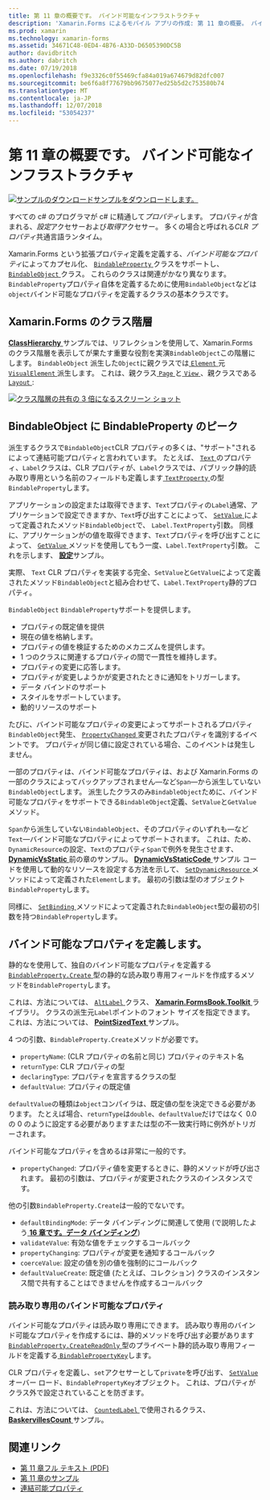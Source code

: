 ```yaml
---
title: 第 11 章の概要です。 バインド可能なインフラストラクチャ
description: 'Xamarin.Forms によるモバイル アプリの作成: 第 11 章の概要。 バインド可能なインフラストラクチャ'
ms.prod: xamarin
ms.technology: xamarin-forms
ms.assetid: 34671C48-0ED4-4B76-A33D-D6505390DC5B
author: davidbritch
ms.author: dabritch
ms.date: 07/19/2018
ms.openlocfilehash: f9e3326c0f55469cfa84a019a674679d82dfc007
ms.sourcegitcommit: be6f6a8f77679bb9675077ed25b5d2c753580b74
ms.translationtype: MT
ms.contentlocale: ja-JP
ms.lasthandoff: 12/07/2018
ms.locfileid: "53054237"
---
```

# <a name="summary-of-chapter-11-the-bindable-infrastructure"></a>第 11 章の概要です。 バインド可能なインフラストラクチャ

[![サンプルのダウンロード](~/media/shared/download.png)サンプルをダウンロードします。](https://github.com/xamarin/xamarin-forms-book-samples/tree/master/Chapter11)

すべての c# のプログラマが c# に精通して*プロパティ*します。 プロパティが含まれる、*設定*アクセサーおよび*取得*アクセサー。 多くの場合と呼ばれる*CLR プロパティ*共通言語ランタイム。

Xamarin.Forms という拡張プロパティ定義を定義する、*バインド可能なプロパティ*によってカプセル化、 [ `BindableProperty` ](xref:Xamarin.Forms.BindableProperty)クラスをサポートし、 [ `BindableObject` ](xref:Xamarin.Forms.BindableObject)クラス。 これらのクラスは関連がかなり異なります。`BindableProperty`プロパティ自体を定義するために使用`BindableObject`などは`object`バインド可能なプロパティを定義するクラスの基本クラスです。

## <a name="the-xamarinforms-class-hierarchy"></a>Xamarin.Forms のクラス階層

[ **ClassHierarchy** ](https://github.com/xamarin/xamarin-forms-book-samples/tree/master/Chapter11/ClassHierarchy)サンプルでは、リフレクションを使用して、Xamarin.Forms のクラス階層を表示してが果たす重要な役割を実演`BindableObject`この階層にします。 `BindableObject` 派生した`Object`に親クラスでは[ `Element` ](xref:Xamarin.Forms.Element)元[ `VisualElement` ](xref:Xamarin.Forms.VisualElement)派生します。 これは、親クラス[ `Page` ](xref:Xamarin.Forms.Page)と[ `View` ](xref:Xamarin.Forms.View)、親クラスである[ `Layout` ](xref:Xamarin.Forms.Layout):

[![クラス階層の共有の 3 倍になるスクリーン ショット](images/ch11fg01-small.png "クラス階層の共有")](images/ch11fg01-large.png#lightbox "クラス階層の共有")

## <a name="a-peek-into-bindableobject-and-bindableproperty"></a>BindableObject に BindableProperty のピーク

派生するクラスで`BindableObject`CLR プロパティの多くは、"サポート"されるによって連結可能プロパティと言われています。 たとえば、 [ `Text` ](xref:Xamarin.Forms.Label.Text)のプロパティ、`Label`クラスは、CLR プロパティが、`Label`クラスでは、パブリック静的読み取り専用という名前のフィールドも定義します[ `TextProperty` ](xref:Xamarin.Forms.Label.TextProperty)の型`BindableProperty`します。

アプリケーションの設定または取得できます、`Text`プロパティの`Label`通常、アプリケーションで設定できますか、`Text`呼び出すことによって、 [ `SetValue` ](xref:Xamarin.Forms.BindableObject.SetValue(Xamarin.Forms.BindableProperty,System.Object))によって定義されたメソッド`BindableObject`で、 `Label.TextProperty`引数。 同様に、アプリケーションがの値を取得できます、`Text`プロパティを呼び出すことによって、 [ `GetValue` ](xref:Xamarin.Forms.BindableObject.GetValue(Xamarin.Forms.BindableProperty))メソッドを使用してもう一度、`Label.TextProperty`引数。 これを示します、 [**設定**](https://github.com/xamarin/xamarin-forms-book-samples/tree/master/Chapter11/PropertySettings)サンプル。

実際、 `Text` CLR プロパティを実装する完全、`SetValue`と`GetValue`によって定義されたメソッド`BindableObject`と組み合わせて、`Label.TextProperty`静的プロパティ。

`BindableObject` `BindableProperty`サポートを提供します。

- プロパティの既定値を提供
- 現在の値を格納します。
- プロパティの値を検証するためのメカニズムを提供します。
- 1 つのクラスに関連するプロパティの間で一貫性を維持します。
- プロパティの変更に応答します。
- プロパティが変更しようかが変更されたときに通知をトリガーします。
- データ バインドのサポート
- スタイルをサポートしています。
- 動的リソースのサポート

たびに、バインド可能なプロパティの変更によってサポートされるプロパティ`BindableObject`発生、 [ `PropertyChanged` ](xref:Xamarin.Forms.BindableObject.PropertyChanged)変更されたプロパティを識別するイベントです。 プロパティが同じ値に設定されている場合、このイベントは発生しません。

一部のプロパティは、バインド可能なプロパティは、および Xamarin.Forms の一部のクラスによってバックアップされません&mdash;など`Span`&mdash;から派生していない`BindableObject`します。 派生したクラスのみ`BindableObject`ために、バインド可能なプロパティをサポートできる`BindableObject`定義、`SetValue`と`GetValue`メソッド。

`Span`から派生していない`BindableObject`、そのプロパティのいずれも&mdash;など`Text`&mdash;バインド可能なプロパティによってサポートされます。 これは、ため、`DynamicResource`の設定、`Text`のプロパティ`Span`で例外を発生させます、 [ **DynamicVsStatic** ](https://github.com/xamarin/xamarin-forms-book-samples/tree/master/Chapter10/DynamicVsStatic)前の章のサンプル。 [ **DynamicVsStaticCode** ](https://github.com/xamarin/xamarin-forms-book-samples/tree/master/Chapter11/DynamicVsStaticCode)サンプル コードを使用して動的なリソースを設定する方法を示して、 [ `SetDynamicResource` ](xref:Xamarin.Forms.Element.SetDynamicResource(Xamarin.Forms.BindableProperty,System.String))メソッドによって定義された`Element`します。 最初の引数は型のオブジェクト`BindableProperty`します。

同様に、 [ `SetBinding` ](xref:Xamarin.Forms.BindableObject.SetBinding(Xamarin.Forms.BindableProperty,Xamarin.Forms.BindingBase))メソッドによって定義された`BindableObject`型の最初の引数を持つ`BindableProperty`します。

## <a name="defining-bindable-properties"></a>バインド可能なプロパティを定義します。

静的なを使用して、独自のバインド可能なプロパティを定義する[ `BindableProperty.Create` ](xref:Xamarin.Forms.BindableProperty.Create(System.String,System.Type,System.Type,System.Object,Xamarin.Forms.BindingMode,Xamarin.Forms.BindableProperty.ValidateValueDelegate,Xamarin.Forms.BindableProperty.BindingPropertyChangedDelegate,Xamarin.Forms.BindableProperty.BindingPropertyChangingDelegate,Xamarin.Forms.BindableProperty.CoerceValueDelegate,Xamarin.Forms.BindableProperty.CreateDefaultValueDelegate))型の静的な読み取り専用フィールドを作成するメソッドを`BindableProperty`します。

これは、方法については、 [ `AltLabel` ](https://github.com/xamarin/xamarin-forms-book-samples/blob/master/Libraries/Xamarin.FormsBook.Toolkit/Xamarin.FormsBook.Toolkit/AltLabel.cs)クラス、 [ **Xamarin.FormsBook.Toolkit** ](https://github.com/xamarin/xamarin-forms-book-samples/tree/master/Libraries/Xamarin.FormsBook.Toolkit)ライブラリ。 クラスの派生元`Label`ポイントのフォント サイズを指定できます。 これは、方法については、 [ **PointSizedText** ](https://github.com/xamarin/xamarin-forms-book-samples/tree/master/Chapter11/PointSizedText)サンプル。

4 つの引数、`BindableProperty.Create`メソッドが必要です。

- `propertyName`: (CLR プロパティの名前と同じ) プロパティのテキスト名
- `returnType`: CLR プロパティの型
- `declaringType`: プロパティを宣言するクラスの型
- `defaultValue`: プロパティの既定値

`defaultValue`の種類は`object`コンパイラは、既定値の型を決定できる必要があります。 たとえば場合、`returnType`は`double`、`defaultValue`だけではなく 0.0 の 0 のように設定する必要がありますまたは型の不一致実行時に例外がトリガーされます。

バインド可能なプロパティを含めるは非常に一般的です。

- `propertyChanged`: プロパティ値を変更するときに、静的メソッドが呼び出されます。 最初の引数は、プロパティが変更されたクラスのインスタンスです。

他の引数`BindableProperty.Create`は一般的でないです。

- `defaultBindingMode`: データ バインディングに関連して使用 (で説明したよう[ **16 章です。データ バインディング**](chapter16.md))
- `validateValue`: 有効な値をチェックするコールバック
- `propertyChanging`: プロパティが変更を通知するコールバック
- `coerceValue`: 設定の値を別の値を強制的にコールバック
- `defaultValueCreate`: 既定値 (たとえば、コレクション) クラスのインスタンス間で共有することはできませんを作成するコールバック

### <a name="the-read-only-bindable-property"></a>読み取り専用のバインド可能なプロパティ

バインド可能なプロパティは読み取り専用にできます。 読み取り専用のバインド可能なプロパティを作成するには、静的メソッドを呼び出す必要があります[ `BindableProperty.CreateReadOnly` ](xref:Xamarin.Forms.BindableProperty.CreateReadOnly(System.String,System.Type,System.Type,System.Object,Xamarin.Forms.BindingMode,Xamarin.Forms.BindableProperty.ValidateValueDelegate,Xamarin.Forms.BindableProperty.BindingPropertyChangedDelegate,Xamarin.Forms.BindableProperty.BindingPropertyChangingDelegate,Xamarin.Forms.BindableProperty.CoerceValueDelegate,Xamarin.Forms.BindableProperty.CreateDefaultValueDelegate))型のプライベート静的読み取り専用フィールドを定義する[ `BindablePropertyKey`](xref:Xamarin.Forms.BindablePropertyKey)します。

CLR プロパティを定義し、`set`アクセサーとして`private`を呼び出す、 [ `SetValue` ](xref:Xamarin.Forms.BindableObject.SetValue(Xamarin.Forms.BindablePropertyKey,System.Object))オーバー ロード、`BindablePropertyKey`オブジェクト。 これは、プロパティがクラス外で設定されていることを防ぎます。

これは、方法については、 [ `CountedLabel` ](https://github.com/xamarin/xamarin-forms-book-samples/blob/master/Libraries/Xamarin.FormsBook.Toolkit/Xamarin.FormsBook.Toolkit/CountedLabel.cs)で使用されるクラス、 [ **BaskervillesCount** ](https://github.com/xamarin/xamarin-forms-book-samples/tree/master/Chapter11/BaskervillesCount)サンプル。

## <a name="related-links"></a>関連リンク

- [第 11 章フル テキスト (PDF)](https://download.xamarin.com/developer/xamarin-forms-book/XamarinFormsBook-Ch11-Apr2016.pdf)
- [第 11 章のサンプル](https://github.com/xamarin/xamarin-forms-book-samples/tree/master/Chapter11)
- [連結可能プロパティ](~/xamarin-forms/xaml/bindable-properties.md)
